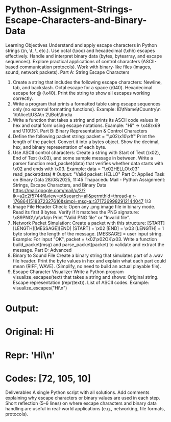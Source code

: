 # Python-Assignment-Strings-Escape-Characters-and-Binary-Data
Learning Objectives
Understand and apply escape characters in Python strings (\n, \t, \\, etc.).
Use octal (\ooo) and hexadecimal (\xhh) escapes effectively.
Handle and interpret binary data (bytes, bytearray, and escape sequences).
Explore practical applications of control characters (ASCII-based communication protocols).
Work with binary-like files (images, sound, network packets).
Part A: String Escape Characters
1. Create a string that includes the following escape characters:
Newline, tab, and backslash.
Octal escape for a space (\040).
Hexadecimal escape for @ (\x40).
Print the string to show all escapes working correctly.
2. Write a program that prints a formatted table using escape sequences only (no external formatting functions).
Example:
ID\tName\tCountry\n
1\tAlice\tUSA\n
2\tBob\tIndia
3. Write a function that takes a string and prints its ASCII code values in hex and octal form using escape
notations.
Example: "Hi" → \x48\x69 and \110\151.
Part B: Binary Representation & Control Characters
1. Define the following packet string:
packet = "\x02\x10\xff"
Print the length of the packet.
Convert it into a bytes object.
Show the decimal, hex, and binary representation of each byte.
2. Use ASCII control characters:
Create a string with Start of Text (\x02), End of Text (\x03), and some sample message in between.
Write a parser function read_packet(data) that verifies whether data starts with \x02 and ends with
\x03.
Example:
data = "\x02HELLO\x03"
read_packet(data) # Output: "Valid packet: HELLO"
Part C: Applied Task on Binary Data
28/08/2025, 11:45 Thapar.edu Mail - Python Assignment: Strings, Escape Characters, and Binary Data
https://mail.google.com/mail/u/2/?ik=a2c2f5744f&view=pt&search=all&permthid=thread-a:r-1768641518372327616&simpl=msg-a:r3717369982912144047 1/3
1. Image File Header Check:
Open any .png image file in binary mode.
Read its first 8 bytes.
Verify if it matches the PNG signature:
\x89PNG\r\n\x1a\n
Print "Valid PNG file" or "Invalid file".
2. Network Packet Simulation:
Create a packet with this structure:
[START][LENGTH][MESSAGE][END]
[START] = \x02
[END] = \x03
[LENGTH] = 1 byte storing the length of the message.
[MESSAGE] = user input string.
Example: For input "OK", packet = \x02\x02OK\x03.
Write a function build_packet(msg) and parse_packet(packet) to validate and extract the
message.
Part D: Advanced
1. Binary to Sound File
Create a binary string that simulates part of a .wav file header.
Print the byte values in hex and explain what each part could mean (RIFF, WAVE). (Simplify, no need to
build an actual playable file).
2. Escape Character Visualizer
Write a Python program visualize_escapes(text) that takes a string and shows:
Original string.
Escape representation (repr(text)).
List of ASCII codes.
Example:
visualize_escapes("Hi\n")
# Output:
# Original: Hi
# Repr: 'Hi\n'
# Codes: [72, 105, 10]
Deliverables
A single Python script with all solutions.
Add comments explaining why escape characters or binary values are used in each step.
Short reflection (5–6 lines) on where escape characters and binary data handling are useful in real-world
applications (e.g., networking, file formats, protocols).
